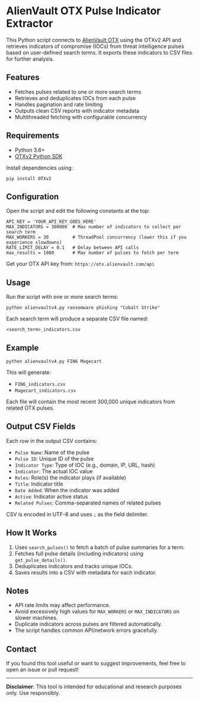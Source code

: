 # AlienVault OTX Pulse Indicator Extractor

This Python script connects to [AlienVault OTX](https://otx.alienvault.com/) using the OTXv2 API and retrieves indicators of compromise (IOCs) from threat intelligence pulses based on user-defined search terms. It exports these indicators to CSV files for further analysis.

## Features

- Fetches pulses related to one or more search terms
- Retrieves and deduplicates IOCs from each pulse
- Handles pagination and rate limiting
- Outputs clean CSV reports with indicator metadata
- Multithreaded fetching with configurable concurrency

## Requirements

- Python 3.6+
- [OTXv2 Python SDK](https://github.com/AlienVault-OTX/OTX-Python-SDK)

Install dependencies using:

```
pip install OTXv2
```

## Configuration

Open the script and edit the following constants at the top:

```
API_KEY = 'YOUR_API_KEY_GOES_HERE'
MAX_INDICATORS = 300000  # Max number of indicators to collect per search term
MAX_WORKERS = 30         # ThreadPool concurrency (lower this if you experience slowdowns)
RATE_LIMIT_DELAY = 0.1   # Delay between API calls
max_results = 1000       # Max number of pulses to fetch per term
```

Get your OTX API key from: `https://otx.alienvault.com/api`

## Usage

Run the script with one or more search terms:

```
python alienvaultv4.py ransomware phishing "Cobalt Strike"
```

Each search term will produce a separate CSV file named:

```
<search_term>_indicators.csv
```

## Example

```
python alienvaultv4.py FIN6 Magecart
```

This will generate:
- `FIN6_indicators.csv`
- `Magecart_indicators.csv`

Each file will contain the most recent 300,000 unique indicators from related OTX pulses.

## Output CSV Fields

Each row in the output CSV contains:

- `Pulse Name`: Name of the pulse
- `Pulse ID`: Unique ID of the pulse
- `Indicator Type`: Type of IOC (e.g., domain, IP, URL, hash)
- `Indicator`: The actual IOC value
- `Roles`: Role(s) the indicator plays (if available)
- `Title`: Indicator title
- `Date Added`: When the indicator was added
- `Active`: Indicator active status
- `Related Pulses`: Comma-separated names of related pulses

CSV is encoded in UTF-8 and uses `;` as the field delimiter.

## How It Works

1. Uses `search_pulses()` to fetch a batch of pulse summaries for a term.
2. Fetches full pulse details (including indicators) using `get_pulse_details()`.
3. Deduplicates indicators and tracks unique IOCs.
4. Saves results into a CSV with metadata for each indicator.

## Notes

- API rate limits may affect performance.
- Avoid excessively high values for `MAX_WORKERS` or `MAX_INDICATORS` on slower machines.
- Duplicate indicators across pulses are filtered automatically.
- The script handles common API/network errors gracefully.


## Contact

If you found this tool useful or want to suggest improvements, feel free to open an issue or pull request!

---

**Disclaimer**: This tool is intended for educational and research purposes only. Use responsibly.
